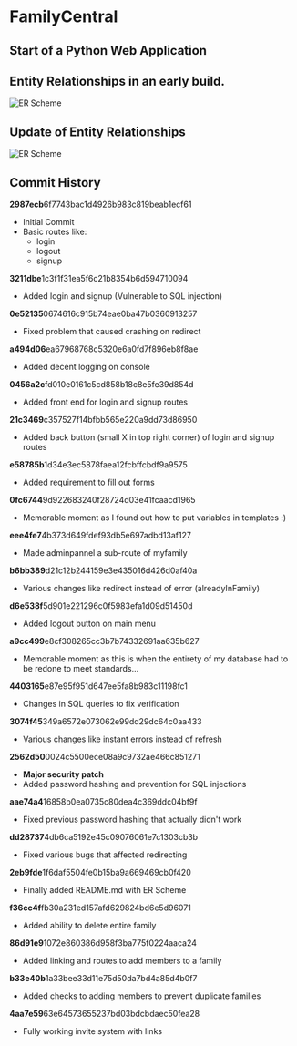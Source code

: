# FamilyCentral
Start of a Python Web Application
---
## Entity Relationships in an early build.
![ER Scheme](https://i.postimg.cc/ZYDwvhX0/ERWebApp.png)

## Update of Entity Relationships
![ER Scheme](https://i.postimg.cc/XNx8R3kD/Untitled-Diagram.png)

## Commit History
**2987ecb**6f7743bac1d4926b983c819beab1ecf61
- Initial Commit
- Basic routes like:
	- login
	- logout
	- signup

**3211dbe**1c3f1f31ea5f6c21b8354b6d594710094
- Added login and signup (Vulnerable to SQL injection)

**0e52135**0674616c915b74eae0ba47b0360913257
- Fixed problem that caused crashing on redirect

**a494d06**ea67968768c5320e6a0fd7f896eb8f8ae
- Added decent logging on console

**0456a2c**fd010e0161c5cd858b18c8e5fe39d854d
- Added front end for login and signup routes

**21c3469**c357527f14bfbb565e220a9dd73d86950
- Added back button (small X in top right corner) of login and signup routes

**e58785b**1d34e3ec5878faea12fcbffcbdf9a9575
- Added requirement to fill out forms

**0fc6744**9d922683240f28724d03e41fcaacd1965
- Memorable moment as I found out how to put variables in templates :)

**eee4fe7**4b373d649fdef93db5e697adbd13af127
- Made adminpannel a sub-route of myfamily

**b6bb389**d21c12b244159e3e435016d426d0af40a
- Various changes like redirect instead of error (alreadyInFamily)

**d6e538f**5d901e221296c0f5983efa1d09d51450d
- Added logout button on main menu

**a9cc499**e8cf308265cc3b7b74332691aa635b627
- Memorable moment as this is when the entirety of my database had to be redone to meet standards...

**4403165**e87e95f951d647ee5fa8b983c11198fc1
- Changes in SQL queries to fix verification

**3074f45**349a6572e073062e99dd29dc64c0aa433
- Various changes like instant errors instead of refresh

**2562d50**0024c5500ece08a9c9732ae466c851271
- **Major security patch**
- Added password hashing and prevention for SQL injections 

**aae74a4**16858b0ea0735c80dea4c369ddc04bf9f
- Fixed previous password hashing that actually didn't work

**dd28737**4db6ca5192e45c09076061e7c1303cb3b
- Fixed various bugs that affected redirecting

**2eb9fde**1f6daf5504fe0b15ba9a669469cb0f420
- Finally added README.md with ER Scheme

**f36cc4f**fb30a231ed157afd629824bd6e5d96071
- Added ability to delete entire family

**86d91e9**1072e860386d958f3ba775f0224aaca24
- Added linking and routes to add members to a family

**b33e40b**1a33bee33d11e75d50da7bd4a85d4b0f7
- Added checks to adding members to prevent duplicate families

**4aa7e59**63e64573655237bd03bdcbdaec50fea28
- Fully working invite system with links
